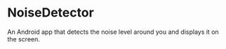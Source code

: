 # NoiseDetector
An Android app that detects the noise level around you and displays it on the screen.

